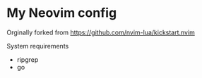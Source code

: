 # My Neovim config 

Orginally forked from https://github.com/nvim-lua/kickstart.nvim

System requirements
- ripgrep
- go



